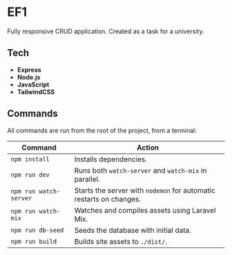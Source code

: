 # EF1

Fully responsive CRUD application. Created as a task for a university.

## Tech

- **Express**
- **Node.js**
- **JavaScript**
- **TailwindCSS**

## Commands

All commands are run from the root of the project, from a terminal:

| **Command**             | **Action**                                                          |
|-------------------------|---------------------------------------------------------------------|
| `npm install`           | Installs dependencies.                                              |
| `npm run dev`           | Runs both `watch-server` and `watch-mix` in parallel.               |
| `npm run watch-server`  | Starts the server with `nodemon` for automatic restarts on changes. |
| `npm run watch-mix`     | Watches and compiles assets using Laravel Mix.                      |
| `npm run db-seed`       | Seeds the database with initial data.                               |
| `npm run build`         | Builds site assets to `./dist/`.                                    |
